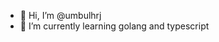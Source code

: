 - 👋 Hi, I’m @umbulhrj
- 🌱 I’m currently learning golang and typescript

<!---
umbulhrj/umbulhrj is a ✨ special ✨ repository because its `README.md` (this file) appears on your GitHub profile.
You can click the Preview link to take a look at your changes.
--->
